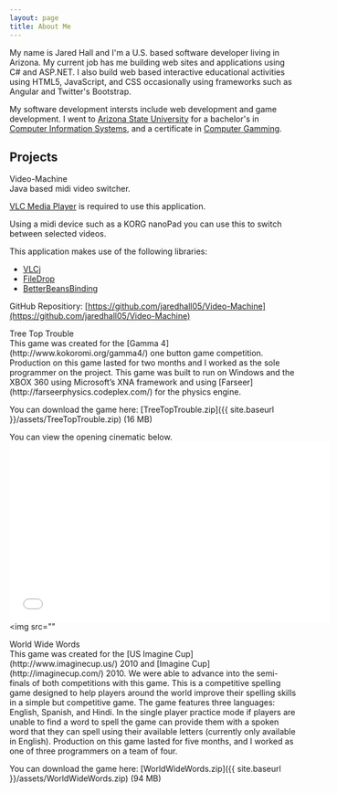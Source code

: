 ```yaml
---
layout: page
title: About Me
---
```


My name is Jared Hall and I'm a U.S. based software developer living in Arizona.
My current job has me building web sites and applications using C# and ASP.NET.
I also build web based interactive educational activities using HTML5, JavaScript,
and CSS occasionally using frameworks such as Angular and Twitter's Bootstrap.

My software development intersts include web development and game development.
I went to [Arizona State University](http://www.asu.edu) for a bachelor's in
[Computer Information Systems](http://wpcarey.asu.edu/undergraduate-degrees/computer-information-systems),
and a certificate in [Computer Gamming](http://gaming.asu.edu/).

## Projects

<div class="panel panel-default">
    <div class="panel-heading">Video-Machine</div>
    <div class="panel-body" markdown="1">
Java based midi video switcher.

[VLC Media Player](http://www.videolan.org/ "VLC Media Player") is required to use this application.

Using a midi device such as a KORG nanoPad you can use this to switch between selected videos.

This application makes use of the following libraries:

* [VLCj](https://github.com/caprica/vlcj "VLCj")
* [FileDrop](http://iharder.sourceforge.net/current/java/filedrop/ "FileDrop")
* [BetterBeansBinding](http://kenai.com/projects/betterbeansbinding/pages/Home "BetterBeansBinding")

GitHub Repositiory: [https://github.com/jaredhall05/Video-Machine](https://github.com/jaredhall05/Video-Machine)
    </div>
</div>

<div class="panel panel-default">
    <div class="panel-heading">Tree Top Trouble</div>
    <div class="panel-body" markdown="1">
This game was created for the [Gamma 4](http://www.kokoromi.org/gamma4/) one button game competition.
Production on this game lasted for two months and I worked as the sole programmer on the project.
This game was built to run on Windows and the XBOX 360 using Microsoft’s XNA framework and using [Farseer](http://farseerphysics.codeplex.com/) for the physics engine.

You can download the game here: [TreeTopTrouble.zip]({{ site.baseurl }}/assets/TreeTopTrouble.zip) (16 MB)

You can view the opening cinematic below.
        <iframe width="560" height="315" src="//www.youtube.com/embed/wiI6wud_C_4" frameborder="0" allowfullscreen></iframe>
        <img src=""
    </div>
</div>

<div class="panel panel-default">
    <div class="panel-heading">World Wide Words</div>
    <div class="panel-body" markdown="1">
This game was created for the [US Imagine Cup](http://www.imaginecup.us/) 2010 and [Imagine Cup](http://imaginecup.com/) 2010.
We were able to advance into the semi-finals of both competitions with this game.
This is a competitive spelling game designed to help players around the world improve their spelling skills in a simple but competitive game.
The game features three languages: English, Spanish, and Hindi.
In the single player practice mode if players are unable to find a word to spell the game can provide them with a spoken word that they can spell using their available letters (currently only available in English).
Production on this game lasted for five months, and I worked as one of three programmers on a team of four.

You can download the game here: [WorldWideWords.zip]({{ site.baseurl }}/assets/WorldWideWords.zip) (94 MB)
    </div>
</div>